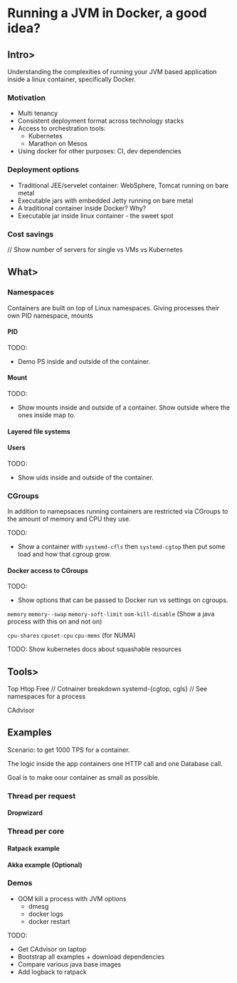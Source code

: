 # Running a JVM in Docker, a good idea?

## Intro>

Understanding the complexities of running your JVM based application inside a
linux container, specifically Docker.

### Motivation

* Multi tenancy
* Consistent deployment format across technology stacks
* Access to orchestration tools:
  * Kubernetes
  * Marathon on Mesos
* Using docker for other purposes: CI, dev dependencies

### Deployment options

* Traditional JEE/servelet container: WebSphere, Tomcat running on bare metal
* Executable jars with embedded Jetty running on bare metal
* A traditional container inside Docker? Why?
* Executable jar inside linux container - the sweet spot


### Cost savings

// Show number of servers for single vs VMs vs Kubernetes

## What>

### Namespaces

Containers are built on top of Linux namespaces. Giving processes their own PID
namespace, mounts 

#### PID

TODO: 
* Demo PS inside and outside of the container.

#### Mount

TODO: 
* Show mounts inside and outside of a container. Show outside where the ones
inside map to.

#### Layered file systems

#### Users

TODO:
* Show uids inside and outside of the container.

### CGroups

In addition to namepsaces running containers are restricted via CGroups to the
amount of memory and CPU they use.

TODO: 
* Show a container with `systemd-cfls` then `systemd-cgtop` then put some
load and how that cgroup grow.

#### Docker access to CGroups

TODO: 
* Show options that can be passed to Docker run vs settings on cgroups.

`memory`
`memory--swap`
`memory-soft-limit`
`oom-kill-disable` (Show a java process with this on and not on)

`cpu-shares`
`cpuset-cpu`
`cpu-mems` (for NUMA)

TODO: Show kubernetes docs about squashable resources


## Tools>

Top
Htop
Free
// Cotnainer breakdown
systemd-{cgtop, cgls}
// See namespaces for a process

CAdvisor

## Examples

Scenario: to get 1000 TPS for a container.

The logic inside the app containers one HTTP call and one Database call.

Goal is to make oour container as small as possible.

### Thread per request


#### Dropwizard

### Thread per core

#### Ratpack example

#### Akka example (Optional)

### Demos

* OOM kill a process with JVM options
  * dmesg
  * docker logs
  * docker restart



TODO:
* Get CAdvisor on laptop
* Bootstrap all examples + download dependencies
* Compare various java base images
* Add logback to ratpack
